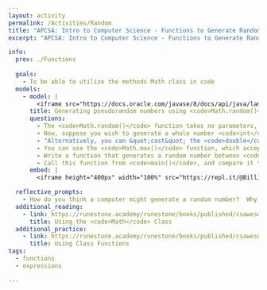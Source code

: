 ```yaml
---
layout: activity
permalink: /Activities/Random
title: "APCSA: Intro to Computer Science - Functions to Generate Random Numbers"
excerpt: "APCSA: Intro to Computer Science - Functions to Generate Random Numbers"

info:
  prev: ./Functions
  
  goals: 
    - To be able to utilize the methods Math class in code
  models:
    - model: |
        <iframe src="https://docs.oracle.com/javase/8/docs/api/java/lang/Math.html#random--" width="100%" height="480"></iframe>
      title: Generating pseudorandom numbers using <code>Math.random()</code>
      questions:
        - The <code>Math.random()</code> function takes no parameters, but returns a random number greater than or equal to <code>0</code>, and less than (but not equal to) <code>1</code>.  How can you use this to generate a random value between <code>0</code> and <code>10</code>?
        - Now, suppose you wish to generate a whole number <code>int</code> between <code>0</code> and <code>10</code>?  The <code>Math.round()</code> function rounds a <code>double</code> to the nearest <code>int</code> and returns it.  Convert your randomly generated value to an <code>int</code>.
        - "Alternatively, you can &quot;cast&quot; the <code>double</code> to an <code>int</code>, which converts the value by truncating the numbers after the decimal point (thus always rounding down).  For example: <code>int x = (int) 5.6; // x is now 5</code>. Try this instead with your randomly generated value to convert it from a <code>double</code> to an <code>int</code>."
        - You can use the <code>Math.max()</code> function, which accepts two numeric parameters and returns the largest of the two.  Using <code>Math.max()</code>, take your randomly generated <code>int</code>, and replace it with the value <code>1</code> if <code>1</code> is larger than your random number (if your random number is larger, choose that instead).
        - Write a function that generates a random number between <code>1</code> and <code>10</code> using the code you generated in the above questions.
        - Call this function from <code>main()</code>, and compare it to an <code>int</code> variable called <code>guess</code> that you create in <code>main</code> to hold any value between <code>1</code> and <code>10</code>.  Print out the value, your guess, and whether you correctly guessed the value!        
      embed: |
        <iframe height="400px" width="100%" src="https://repl.it/@BillJr99/JavaFirstExample?lite=true" scrolling="no" frameborder="no" allowtransparency="true" allowfullscreen="true" sandbox="allow-forms allow-pointer-lock allow-popups allow-same-origin allow-scripts allow-modals"></iframe>         

  reflective_prompts:
    - How do you think a computer might generate a random number?  Why do you think we call them pseudorandom numbers?
  additional_reading:
    - link: https://runestone.academy/runestone/books/published/csawesome/Unit2-Using-Objects/topic-2-9-Math.html
      title: Using the <code>Math</code> Class
  additional_practice:
    - link: https://runestone.academy/runestone/books/published/csawesome/Unit5-Writing-Classes/APLine.html
      title: Using Class Functions  
tags:
  - functions
  - expressions
  
---
```


